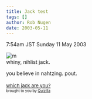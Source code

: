 ```yaml
---
title: Jack test
tags: []
author: Rob Nugen
date: 2003-05-11
---
```


<p class=date>7:54am JST Sunday 11 May 2003</p>

<p><img
src="https://images.quizilla.com/R/radicaljack/1051735208_pfacejack3.JPG"
border="0" alt="m"><br>whiny, nihlist jack.

you believe in nahtzing. pout.
<br><br><a
href="https://quizilla.com/users/radicaljack/quizzes/which%20jack%20are%20you%3F/">
<font size="-1">which jack are you?</font></a><BR> <font
size="-3">brought to you by <a href="https://quizilla.com">Quizilla</a></font></p>
